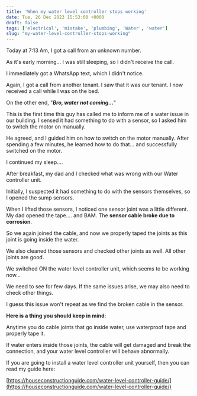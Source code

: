 ```yaml
---
title: 'When my water level controller stops working'
date: Tue, 26 Dec 2023 15:53:00 +0000
draft: false
tags: ['electrical', 'mistake', 'plumbing', 'Water', 'water']
slug: "my-water-level-controller-stops-working"
---
```


Today at 7:13 Am, I got a call from an unknown number.

As it's early morning… I was still sleeping, so I didn't receive the call.

I immediately got a WhatsApp text, which I didn't notice.

Again, I got a call from another tenant. I saw that it was our tenant. I now received a call while I was on the bed.

On the other end, "_**Bro, water not coming…**_"

This is the first time this guy has called me to inform me of a water issue in our building. I sensed it had something to do with a sensor, so I asked him to switch the motor on manually.

He agreed, and I guided him on how to switch on the motor manually. After spending a few minutes, he learned how to do that… and successfully switched on the motor.

I continued my sleep….

After breakfast, my dad and I checked what was wrong with our Water controller unit.

Initially, I suspected it had something to do with the sensors themselves, so I opened the sump sensors.

When I lifted those sensors, I noticed one sensor joint was a little different. My dad opened the tape…. and BAM. The **sensor cable broke due to corrosion**.

So we again joined the cable, and now we properly taped the joints as this joint is going inside the water.

We also cleaned those sensors and checked other joints as well. All other joints are good.

We switched ON the water level controller unit, which seems to be working now…

We need to see for few days. If the same issues arise, we may also need to check other things.

I guess this issue won't repeat as we find the broken cable in the sensor.

**Here is a thing you should keep in mind**:

Anytime you do cable joints that go inside water, use waterproof tape and properly tape it.

If water enters inside those joints, the cable will get damaged and break the connection, and your water level controller will behave abnormally.

If you are going to install a water level controller unit yourself, then you can read my guide here:

[https://houseconstructionguide.com/water-level-controller-guide/](https://houseconstructionguide.com/water-level-controller-guide/)